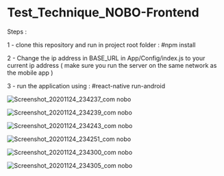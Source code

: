 # Test_Technique_NOBO-Frontend

Steps : 

1 - clone this repository and run in project root folder : #npm install

2 - Change the ip address in BASE_URL in App/Config/index.js to your current ip address ( make sure you run the server on the same network as the mobile app )

3 - run the application using : #react-native run-android

![Screenshot_20201124_234237_com nobo](https://user-images.githubusercontent.com/69165378/100161470-c8ed0e00-2eb1-11eb-827c-74a50e229e0b.jpg)

![Screenshot_20201124_234239_com nobo](https://user-images.githubusercontent.com/69165378/100161476-cbe7fe80-2eb1-11eb-8294-2dc02f7d2f39.jpg)

![Screenshot_20201124_234243_com nobo](https://user-images.githubusercontent.com/69165378/100161478-cd192b80-2eb1-11eb-84ab-9dd0f01238ee.jpg)

![Screenshot_20201124_234251_com nobo](https://user-images.githubusercontent.com/69165378/100161482-cee2ef00-2eb1-11eb-9698-63942e3cfb87.jpg)

![Screenshot_20201124_234300_com nobo](https://user-images.githubusercontent.com/69165378/100161483-cf7b8580-2eb1-11eb-9ddd-60343408b3aa.jpg)

![Screenshot_20201124_234305_com nobo](https://user-images.githubusercontent.com/69165378/100161484-d0141c00-2eb1-11eb-84a3-53eec5fd69c7.jpg)

